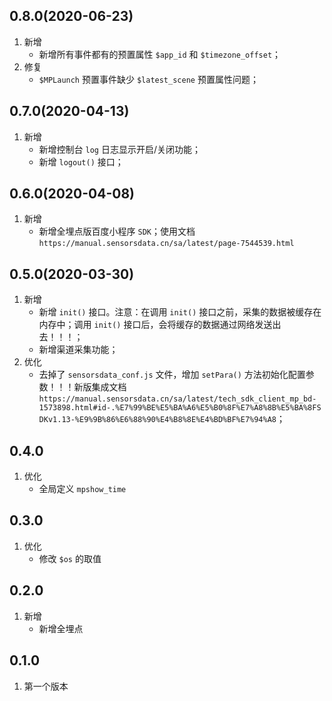 ## 0.8.0(2020-06-23)
1. 新增
    - 新增所有事件都有的预置属性 `$app_id` 和 `$timezone_offset`；
2. 修复
    - `$MPLaunch` 预置事件缺少 `$latest_scene` 预置属性问题；
    
## 0.7.0(2020-04-13)
1. 新增
    - 新增控制台 `log` 日志显示开启/关闭功能；
    - 新增 `logout()` 接口；

## 0.6.0(2020-04-08)
1. 新增
    - 新增全埋点版百度小程序 `SDK`；使用文档 `https://manual.sensorsdata.cn/sa/latest/page-7544539.html`

## 0.5.0(2020-03-30)
1. 新增
    - 新增 `init()` 接口。注意：在调用 `init()` 接口之前，采集的数据被缓存在内存中；调用 `init()` 接口后，会将缓存的数据通过网络发送出去！！！；
    - 新增渠道采集功能；
2. 优化
    - 去掉了 `sensorsdata_conf.js` 文件，增加 `setPara()` 方法初始化配置参数！！！新版集成文档 `https://manual.sensorsdata.cn/sa/latest/tech_sdk_client_mp_bd-1573898.html#id-.%E7%99%BE%E5%BA%A6%E5%B0%8F%E7%A8%8B%E5%BA%8FSDKv1.13-%E9%9B%86%E6%88%90%E4%B8%8E%E4%BD%BF%E7%94%A8`；

## 0.4.0
1. 优化
    - 全局定义 `mpshow_time`

## 0.3.0
1. 优化
    - 修改 `$os` 的取值

## 0.2.0
1. 新增
    - 新增全埋点

## 0.1.0
1. 第一个版本